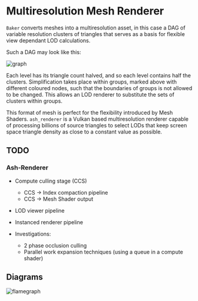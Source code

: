 # Multiresolution Mesh Renderer

`Baker` converts meshes into a multiresolution asset, in this case a DAG of variable resolution clusters of triangles that serves as a basis for flexible view dependant LOD calculations.

Such a DAG may look like this:

![graph](baker/hierarchy_graph.svg)

Each level has its triangle count halved, and so each level contains half the clusters. Simplification takes place within groups, marked above with different coloured nodes, such that the boundaries of groups is not allowed to be changed. This allows an LOD renderer to substitute the sets of clusters within groups.

This format of mesh is perfect for the flexibility introduced by Mesh Shaders. `ash_renderer` is a Vulkan based multiresolution renderer capable of processing billions of source triangles to select LODs that keep screen space triangle density as close to a constant value as possible.

## TODO

### Ash-Renderer

- Compute culling stage (CCS)
   	- CCS -> Index compaction pipeline
   	- CCS -> Mesh Shader output

- LOD viewer pipeline
- Instanced renderer pipeline

- Investigations:
   	- 2 phase occlusion culling
   	- Parallel work expansion techniques (using a queue in a compute shader)

## Diagrams

![flamegraph](flamegraph.svg)

